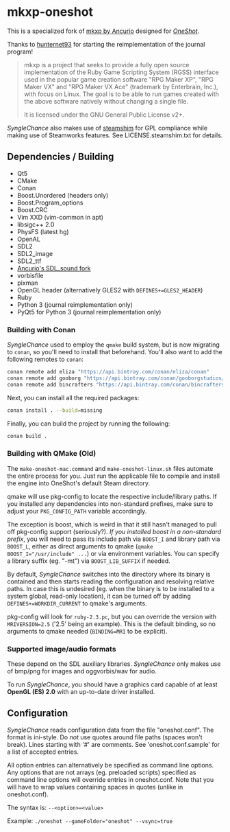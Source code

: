 # mkxp-oneshot

This is a specialized fork of [mkxp by Ancurio](https://github.com/Ancurio/mkxp) designed for [*OneShot*](http://oneshot-game.com/).

Thanks to [hunternet93](https://github.com/hunternet93) for starting the reimplementation of the journal program!

> mkxp is a project that seeks to provide a fully open source implementation of the Ruby Game Scripting System (RGSS) interface used in the popular game creation software "RPG Maker XP", "RPG Maker VX" and "RPG Maker VX Ace" (trademark by Enterbrain, Inc.), with focus on Linux. The goal is to be able to run games created with the above software natively without changing a single file.
>
> It is licensed under the GNU General Public License v2+.

*SyngleChance* also makes use of [steamshim](https://hg.icculus.org/icculus/steamshim/) for GPL compliance while making use of Steamworks features. See LICENSE.steamshim.txt for details.

## Dependencies / Building

* Qt5
* CMake
* Conan
* Boost.Unordered (headers only)
* Boost.Program_options
* Boost.CRC
* Vim XXD (vim-common in apt)
* libsigc++ 2.0
* PhysFS (latest hg)
* OpenAL
* SDL2
* SDL2_image
* SDL2_ttf
* [Ancurio's SDL_sound fork](https://github.com/Ancurio/SDL_sound)
* vorbisfile
* pixman
* OpenGL header (alternatively GLES2 with `DEFINES+=GLES2_HEADER`)
* Ruby
* Python 3 (journal reimplementation only)
* PyQt5 for Python 3 (journal reimplementation only)

### Building with Conan

*SyngleChance* used to employ the `qmake` build system, but is now migrating to `conan`, so you'll need to install that beforehand.  You'll also want to add the following remotes to `conan`:

```sh
conan remote add eliza "https://api.bintray.com/conan/eliza/conan"
conan remote add gooborg "https://api.bintray.com/conan/gooborgstudios/conan"
conan remote add bincrafters "https://api.bintray.com/conan/bincrafters/public-conan"
```

Next, you can install all the required packages:

```sh
conan install . --build=missing
```

Finally, you can build the project by running the following:

```sh
conan build .
```

### Building with QMake (Old)

The `make-oneshot-mac.command` and `make-oneshot-linux.sh` files automate the entire process for you.  Just run the applicable file to compile and install the engine into OneShot's default Steam directory.

qmake will use pkg-config to locate the respective include/library paths. If you installed any dependencies into non-standard prefixes, make sure to adjust your `PKG_CONFIG_PATH` variable accordingly.

The exception is boost, which is weird in that it still hasn't managed to pull off pkg-config support (seriously?). *If you installed boost in a non-standard prefix*, you will need to pass its include path via `BOOST_I` and library path via `BOOST_L`, either as direct arguments to qmake (`qmake BOOST_I="/usr/include" ...`) or via environment variables. You can specify a library suffix (eg. "-mt") via `BOOST_LIB_SUFFIX` if needed.

By default, *SyngleChance* switches into the directory where its binary is contained and then starts reading the configuration and resolving relative paths. In case this is undesired (eg. when the binary is to be installed to a system global, read-only location), it can be turned off by adding `DEFINES+=WORKDIR_CURRENT` to qmake's arguments.

pkg-config will look for `ruby-2.3.pc`, but you can override the version with `MRIVERSION=2.5` ('2.5' being an example). This is the default binding, so no arguments to qmake needed (`BINDING=MRI` to be explicit).

### Supported image/audio formats
These depend on the SDL auxiliary libraries. *SyngleChance* only makes use of bmp/png for images and oggvorbis/wav for audio.

To run *SyngleChance*, you should have a graphics card capable of at least **OpenGL (ES) 2.0** with an up-to-date driver installed.

## Configuration

*SyngleChance* reads configuration data from the file "oneshot.conf". The format is ini-style. Do *not* use quotes around file paths (spaces won't break). Lines starting with '#' are comments. See 'oneshot.conf.sample' for a list of accepted entries.

All option entries can alternatively be specified as command line options. Any options that are not arrays (eg. preloaded scripts) specified as command line options will override entries in oneshot.conf. Note that you will have to wrap values containing spaces in quotes (unlike in oneshot.conf).

The syntax is: `--<option>=<value>`

Example: `./oneshot --gameFolder="oneshot" --vsync=true`

